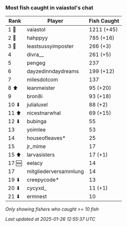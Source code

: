 ### Most fish caught in vaiastol's chat
| Rank | Player | Fish Caught |
|------|--------|-----------|
| 1 🥇  | vaiastol  | 1211 (+45) |
| 2 🥈  | hahppyy  | 785 (+16) |
| 3 🥉  | leastsussyimposter  | 266 (+3) |
| 4  | divra__  | 261 (+5) |
| 5  | pengeg  | 237 |
| 6  | dayzedinndaydreams  | 199 (+12) |
| 7  | milesdotcom  | 137 |
| 8 ⬆ | leanmeister  | 95 (+20) |
| 9  | bron8i  | 93 (+18) |
| 10 ⬇ | julialuxel  | 88 (+2) |
| 11 ⬆ | nicestnarwhal  | 69 (+15) |
| 12 ⬇ | bubinga  | 55 |
| 13  | yoimlee  | 53 |
| 14  | houseofleaves*  | 25 |
| 15  | jr_mime  | 17 |
| 15 ⬆ | larvasisters  | 17 (+1) |
| 17 🆕 | eelacy  | 14 |
| 17  | mitgliederversammlung  | 14 |
| 19 ⬇ | creepycode*  | 13 |
| 20 ⬇ | cycyxd_  | 11 (+1) |
| 21 ⬇ | ermnest  | 10 |

_Only showing fishers who caught >= 10 fish_

_Last updated at 2025-01-26 12:55:37 UTC_